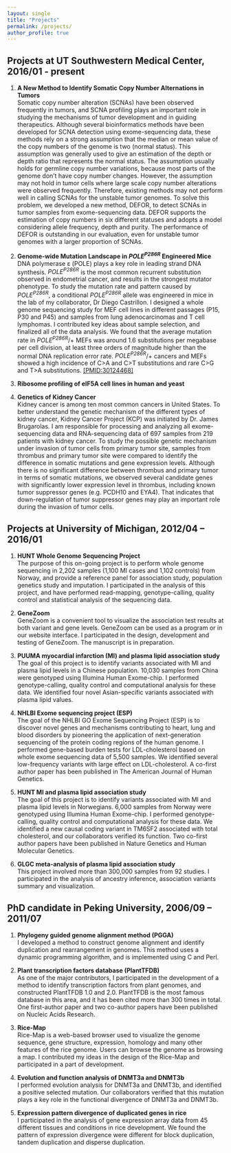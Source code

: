 ```yaml
---
layout: single
title: "Projects"
permalink: /projects/
author_profile: true
---
```


## Projects at UT Southwestern Medical Center, 2016/01 - present
1. **A New Method to Identify Somatic Copy Number Alternations in Tumors**  
     Somatic copy number alteration (SCNAs) have been observed frequently in tumors, and SCNA profiling plays an important role in studying the mechanisms of tumor development and in guiding therapeutics. Although several bioinformatics methods have been developed for SCNA detection using exome-sequencing data, these methods rely on a strong assumption that the median or mean value of the copy numbers of the genome is two (normal status). This assumption was generally used to give an estimation of the depth or depth ratio that represents the normal status. The assumption usually holds for germline copy number variations, because most parts of the genome don’t have copy number changes. However, the assumption may not hold in tumor cells where large scale copy number alterations were observed frequently. Therefore, existing methods may not perform well in calling SCNAs for the unstable tumor genomes. To solve this problem, we developed a new method, DEFOR, to detect SCNAs in tumor samples from exome-sequencing data. DEFOR supports the estimation of copy numbers in six different statuses and adopts a model considering allele frequency, depth and purity. The performance of DEFOR is outstanding in our evaluation, even for unstable tumor genomes with a larger proportion of SCNAs.

2. **Genome-wide Mutation Landscape in _POLE<sup>P286R</sup>_ Engineered Mice**  
    DNA polymerase ε (POLE) plays a key role in leading strand DNA synthesis. _POLE<sup>P286R</sup>_ is the most common recurrent substitution observed in endometrial cancer, and results in the strongest mutator phenotype. To study the mutation rate and pattern caused by _POLE<sup>P286R</sup>_, a conditional _POLE<sup>P286R</sup>_ allele was engineered in mice in the lab of my collaborator, Dr Diego Castrillon. I designed a whole genome sequencing study for MEF cell lines in different passages (P15, P30 and P45) and samples from lung adenocarcinomas and T cell lymphomas. I contributed key ideas about sample selection, and finalized all of the data analysis. We found that the average mutation rate in _POLE<sup>P286R</sup>_/+ MEFs was around 1.6 substitutions per megabase per cell division, at least three orders of magnitude higher than the normal DNA replication error rate. _POLE<sup>P286R</sup>_/+ cancers and MEFs showed a high incidence of C>A and C>T substitutions and rare C>G and T>A substitutions. [[PMID:30124468]](https://www.ncbi.nlm.nih.gov/pubmed/30124468)
    
3. **Ribosome profiling of eIF5A cell lines in human and yeast**  


4. **Genetics of Kidney Cancer**  
    Kidney cancer is among ten most common cancers in United States. To better understand the genetic mechanism of the different types of kidney cancer, Kidney Cancer Project (KCP) was initiated by Dr. James Brugarolas. I am responsible for processing and analyzing all exome-sequencing data and RNA-sequencing data of 697 samples from 219 patients with kidney cancer. To study the possible genetic mechanism under invasion of tumor cells from primary tumor site, samples from thrombus and primary tumor site were compared to identify the difference in somatic mutations and gene expression levels. Although there is no significant difference between thrombus and primary tumor in terms of somatic mutations, we observed several candidate genes with significantly lower expression level in thrombus, including known tumor suppressor genes (e.g. PCDH10 and EYA4). That indicates that down-regulation of tumor suppressor genes may play an important role during the invasion of tumor cells.

## Projects at University of Michigan, 2012/04 – 2016/01
1. **HUNT Whole Genome Sequencing Project**  
    The purpose of this on-going project is to perform whole genome sequencing in 2,202 samples (1,100 MI cases and 1,102 controls) from Norway, and provide a reference panel for association study, population genetics study and imputation. I participated in the analysis of this project, and have performed read-mapping, genotype-calling, quality control and statistical analysis of the sequencing data.

2. **GeneZoom**  
    GeneZoom is a convenient tool to visualize the association test results at both variant and gene levels. GeneZoom can be used as a program or in our website interface. I participated in the design, development and testing of GeneZoom. The manuscript is in preparation.

3. **PUUMA myocardial infarction (MI) and plasma lipid association study**  
    The goal of this project is to identify variants associated with MI and plasma lipid levels in a Chinese population. 10,030 samples from China were genotyped using Illumina Human Exome-chip. I performed genotype-calling, quality control and computational analysis for these data. We identified four novel Asian-specific variants associated with plasma lipid values.

4. **NHLBI Exome sequencing project (ESP)**  
    The goal of the NHLBI GO Exome Sequencing Project (ESP) is to discover novel genes and mechanisms contributing to heart, lung and blood disorders by pioneering the application of next-generation sequencing of the protein coding regions of the human genome. I performed gene-based burden tests for LDL-cholesterol based on whole exome sequencing data of 5,500 samples. We identified several low-frequency variants with large effect on LDL-cholesterol. A co-first author paper has been published in The American Journal of Human Genetics.

5. **HUNT MI and plasma lipid association study**  
    The goal of this project is to identify variants associated with MI and plasma lipid levels in Norwegians. 6,000 samples from Norway were genotyped using Illumina Human Exome-chip. I performed genotype-calling, quality control and computational analysis for these data. We identified a new causal coding variant in TM6SF2 associated with total cholesterol, and our collaborators verified its function. Two co-first author papers have been published in Nature Genetics and Human Molecular Genetics.

6. **GLGC meta-analysis of plasma lipid association study**  
    This project involved more than 300,000 samples from 92 studies. I participated in the analysis of ancestry inference, association variants summary and visualization.

## PhD candidate in Peking University, 2006/09 – 2011/07

1. **Phylogeny guided genome alignment method (PGGA)**  
    I developed a method to construct genome alignment and identify duplication and rearrangement in genomes. This method uses a dynamic programming algorithm, and is implemented using C and Perl.

2. **Plant transcription factors database (PlantTFDB)**  
    As one of the major contributors, I participated in the development of a method to identify transcription factors from plant genomes, and constructed PlantTFDB 1.0 and 2.0. PlantTFDB is the most famous database in this area, and it has been cited more than 300 times in total. One first-author paper and two co-author papers have been published on Nucleic Acids Research.

3. **Rice-Map**  
    Rice-Map is a web-based browser used to visualize the genome sequence, gene structure, expression, homology and many other features of the rice genome. Users can browse the genome as browsing a map. I contributed my ideas in the design of the Rice-Map and participated in a part of development.

4. **Evolution and function analysis of DNMT3a and DNMT3b**  
    I performed evolution analysis for DNMT3a and DNMT3b, and identified a positive selected mutation. Our collaborators verified that this mutation plays a key role in the functional divergence of DNMT3a and DNMT3b.

5. **Expression pattern divergence of duplicated genes in rice**  
    I participated in the analysis of gene expression array data from 45 different tissues and conditions in rice development. We found the pattern of expression divergence were different for block duplication, tandem duplication and disperse duplication.
